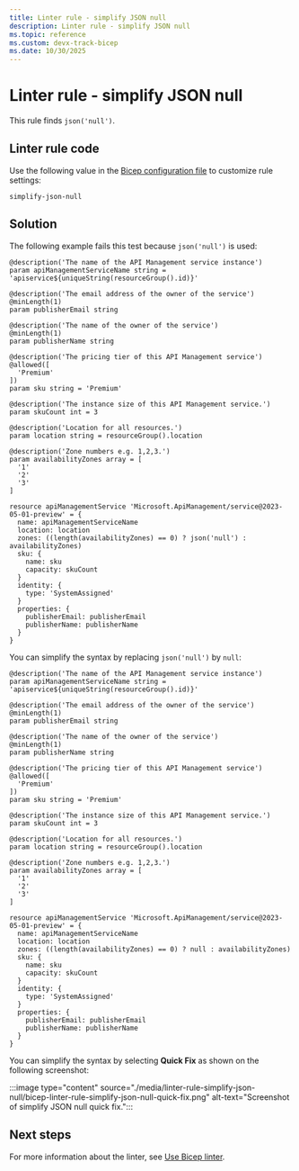 ```yaml
---
title: Linter rule - simplify JSON null
description: Linter rule - simplify JSON null
ms.topic: reference
ms.custom: devx-track-bicep
ms.date: 10/30/2025
---
```


# Linter rule - simplify JSON null

This rule finds `json('null')`.

## Linter rule code

Use the following value in the [Bicep configuration file](bicep-config-linter.md) to customize rule settings:

`simplify-json-null`

## Solution

The following example fails this test because `json('null')` is used:

```bicep
@description('The name of the API Management service instance')
param apiManagementServiceName string = 'apiservice${uniqueString(resourceGroup().id)}'

@description('The email address of the owner of the service')
@minLength(1)
param publisherEmail string

@description('The name of the owner of the service')
@minLength(1)
param publisherName string

@description('The pricing tier of this API Management service')
@allowed([
  'Premium'
])
param sku string = 'Premium'

@description('The instance size of this API Management service.')
param skuCount int = 3

@description('Location for all resources.')
param location string = resourceGroup().location

@description('Zone numbers e.g. 1,2,3.')
param availabilityZones array = [
  '1'
  '2'
  '3'
]

resource apiManagementService 'Microsoft.ApiManagement/service@2023-05-01-preview' = {
  name: apiManagementServiceName
  location: location
  zones: ((length(availabilityZones) == 0) ? json('null') : availabilityZones)
  sku: {
    name: sku
    capacity: skuCount
  }
  identity: {
    type: 'SystemAssigned'
  }
  properties: {
    publisherEmail: publisherEmail
    publisherName: publisherName
  }
}
```

You can simplify the syntax by replacing `json('null')` by `null`:

```bicep
@description('The name of the API Management service instance')
param apiManagementServiceName string = 'apiservice${uniqueString(resourceGroup().id)}'

@description('The email address of the owner of the service')
@minLength(1)
param publisherEmail string

@description('The name of the owner of the service')
@minLength(1)
param publisherName string

@description('The pricing tier of this API Management service')
@allowed([
  'Premium'
])
param sku string = 'Premium'

@description('The instance size of this API Management service.')
param skuCount int = 3

@description('Location for all resources.')
param location string = resourceGroup().location

@description('Zone numbers e.g. 1,2,3.')
param availabilityZones array = [
  '1'
  '2'
  '3'
]

resource apiManagementService 'Microsoft.ApiManagement/service@2023-05-01-preview' = {
  name: apiManagementServiceName
  location: location
  zones: ((length(availabilityZones) == 0) ? null : availabilityZones)
  sku: {
    name: sku
    capacity: skuCount
  }
  identity: {
    type: 'SystemAssigned'
  }
  properties: {
    publisherEmail: publisherEmail
    publisherName: publisherName
  }
}
```

You can simplify the syntax by selecting **Quick Fix** as shown on the following screenshot:

:::image type="content" source="./media/linter-rule-simplify-json-null/bicep-linter-rule-simplify-json-null-quick-fix.png" alt-text="Screenshot of simplify JSON null quick fix.":::

## Next steps

For more information about the linter, see [Use Bicep linter](./linter.md).
